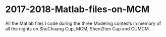 # 2017-2018-Matlab-files-on-MCM
All the Matlab files I code during the three Modeling contests
In memory of all the nights on ShuChuang Cup, MCM, ShenZhen Cup and CUMCM.
